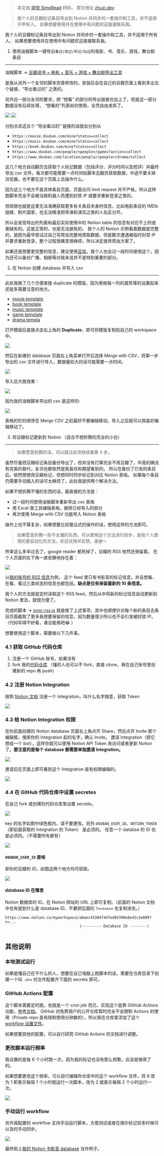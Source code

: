 > 本文由 [简悦 SimpRead](http://ksria.com/simpread/) 转码， 原文地址 [zhuzi.dev](https://zhuzi.dev/2021/06/05/douban-backup-sync-notion/)

> 我个人的豆瓣标记条目导出到 Notion 并同步的一套操作和工具，并不适用于所有人。 如果想要使用并在使用中有问题欢迎直接联系我。

我个人的豆瓣标记条目导出到 Notion 并同步的一套操作和工具，并不适用于所有人。 如果想要使用并在使用中有问题欢迎直接联系我。

1. 使用油猴脚本一键导出`看过/读过/听过/玩过`的电影、书、音乐、游戏、舞台剧条目
-------------------------------------------

油猴脚本 -> [豆瓣读书 + 电影 + 音乐 + 游戏 + 舞台剧导出工具](https://greasyfork.org/en/scripts/420999-%E8%B1%86%E7%93%A3%E8%AF%BB%E4%B9%A6-%E7%94%B5%E5%BD%B1-%E9%9F%B3%E4%B9%90-%E6%B8%B8%E6%88%8F-%E8%88%9E%E5%8F%B0%E5%89%A7%E5%AF%BC%E5%87%BA%E5%B7%A5%E5%85%B7)

是我从另外一个友邻的脚本完善修改的，安装后会在自己的豆瓣页面上看到多出五个链接，“导出看过的” 之类的。

另外应一部分友邻的要求，把 “想看” 的部分的导出链接也加上了，但是这一部分数据没有后续处理， “想看的”列表如何使用，全凭自由发挥了。

![](https://zhuzi.dev/assets/images/douban-backup-monkey-script.png) ![](https://zhuzi.dev/assets/images/douban-backup-monkey-script-2.png)

分别点击这五个 “导出看过的” 链接的话就会分别从

*   `https://movie.douban.com/mine?status=collect`
*   `https://music.douban.com/mine?status=collect`
*   `https://book.douban.com/mine?status=collect`
*   `https://www.douban.com/people/<people>/games?action=collect`
*   `https://www.douban.com/location/people/<people>/drama/collect`

这几个地方自动翻页去获取个人标记数据（包括评分、评分时间以及短评）并最终导出 csv 文件。每次都可能需要一点时间给脚本去翻页获取数据，中途不要关掉浏览器，也不要在这个页面上去操作什么。

因为这三个地方不是具体条目页面，页面访问 limit request 并不严格，所以这样跑脚本完全不会被当做机器人而遭到封禁 IP 或要求重新登录之类的。

但局限也就是这里无法准确获取更多有关条目本身的信息，比如电影条目的 IMDb 链接、制片国家，也无法精准把导演和演员之类的人名区分开。

所以会发现导出的列表和最后实际使用中的 Notion table 的信息有对应不上的或者缺失的。这是正常的，也是无法避免的。 我个人的 Notion 示例看着数据是完整的，是因为最早尝试过自己写爬虫完整地爬取数据，但是数次遭遇被临时封禁 IP 并要求重新登录，整个过程很痛苦很麻烦，所以决定放弃爬虫方案了。

如果还是想要更完整的信息，建议使用[豆坟](https://blog.doufen.org/)。我个人也会过一段时间使用这个，因为还可以备份广播、相册等对我来说并不是特别重要的部分。

2. 在 Notion 创建 database 并导入 csv
-------------------------------

此处我做了几个方便直接 duplicate 的模版，因为表格每一列的属性等的设置起来还挺多需要注意的地方。

*   [movie template](https://bambooo.notion.site/02ab64ae11df4d46b16273a0b9adf6ae?v=7c7788ded74743519612e80f1b2384ff)
*   [book template](https://bambooo.notion.site/2c6d35b0e1414af387f9e2a20d10cb4c?v=33be13cbae1f4bf581d325dfa1fa5604)
*   [music template](https://bambooo.notion.site/43a25b0e62354cc4a38a8aa0c60ac31c?v=45b0b31a85804b42a8993e99b63e3f47)
*   [game template](https://bambooo.notion.site/0fcb63ccfc65455b9349b29685690b71?v=5fc35837865640fe8e008ef80961d87f)
*   [drama templa](https://bambooo.notion.site/29233844d4e34a9eb6fd48fb0a7b1598?v=8e9681e173204853b3df0d8c10f0e549)

打开模版后直接点击右上角的 **Duplicate**，即可将模版复制到自己的 workspace 中。

![](https://zhuzi.dev/assets/images/douban-backup-duplicate.png)

然后在新建的 database 页面右上角菜单打开后选择 Merge with CSV，将第一步导出的 csv 文件进行导入，数据量较大的话可能需要一点时间。

![](https://zhuzi.dev/assets/images/douban-backup-notion-merge-csv.png)

导入后大致效果：

![](https://zhuzi.dev/assets/images/douban-backup-notion-db.png)

因为我的油猴脚本导出的 csv 是这样的:

![](https://zhuzi.dev/assets/images/douban-backup-csv.png)

表格的栏的顺序在 Merge CSV 之前最好不要编辑移动，导入之后就可以按喜好编辑移动了。

3. 将豆瓣标记更新到 Notion （适合不想折腾的完全的小白）
---------------------------------

> 如果愿意折腾的话，可以跳过此项继续看第 4 步。

虽然尽量把豆瓣标记条目备份导出了，但并没有打算完全不用豆瓣了，毕竟的确没有完美的替代，友邻也都依然是我喜欢和期望看到的。 所以在备份了已有的条目后，依然想使用豆瓣标记，但想同时同步标记到对应 Notion 表格。 如果每个条目仍需要手动输入的话可太麻烦了，此处我提供两个解决方法。

如果不想折腾不懂的东西的话，最直接的方法是：

*   过一段时间使用油猴脚本重新导出 csv 表格
*   用 Excel 类工具编辑表格，删除已经导入的部分
*   再次使用 Merge with CSV 功能导入 Notion 表格

操作上也不算复杂，如果想要比较傻瓜式的操作的话，使用这样的方法即可。

> 如果愿意折腾一些不太懂的东西，可以使用这个方法进行同步，是我个人使用的更自动化的方法，欢迎试用并反馈，谢谢～

所幸这么多年过去了，google reader 都死掉了，豆瓣的 RSS 依然还保留着。 在个人页面的右下角一直安静地存在着：

![](https://zhuzi.dev/assets/images/douban-rss.png)

以[我的账号的 RSS 信息](https://www.douban.com/feed/people/MoNoMilky/interests)为例， 这个 feed 里只有书影音的标记信息，并且想看、在看、看过三类状态的信息也都包括。**缺点是仅有保留最新的 10 条信息。**

我个人的方法就是定时读取这个 RSS feed，然后从中将新的标记信息自动更新到 Notion 里去，就很方便了。

完成的脚本 -> [sync-rss.js](https://github.com/bambooom/douban-backup/blob/main/sync-rss.js) 就是做了上述事项，其中也顺便针对每个新的条目去条目页面截取了更多我想要保留的信息，因为数量很少所以也不会引发被封锁 IP。（代码写得不好看，凑合能用吧😂 ）

想要使用这个脚本，需要做以下几件事。

### 4.1 获取 GitHub 代码仓库

1.  注册一个 GitHub 账号，如果没有
2.  fork 我的[代码仓库](https://github.com/bambooom/douban-backup) （懂的人也可以不 fork，直接 clone，再在自己账号里创建新的 repo 再 push）

### 4.2 注册 Notion Integration

按照 [Notion 文档](https://developers.notion.com/docs/getting-started) 注册一个 Integration，叫什么名字随意，获取 Token

![](https://zhuzi.dev/assets/images/douban-backup-notion-token.png)

### 4.3 给 Notion Integration 权限

在你前面创建的 Notion database 页面右上角点开 Share，然后点开 Invite 那个编辑框，搜索你的 Integration 起的名字，确认 Invite。 邀请 Integration（把它想成一个 bot），这样你就可以使用 Notion API Token 来访问或者更新 Notion 了。**要注意的是每个 database 都需要单独邀请 Integration。**

![](https://zhuzi.dev/assets/images/douban-backup-invite-bot.png)

邀请后在页面上即可看到这个 Integration 是有权限编辑的。

![](https://zhuzi.dev/assets/images/douban-backup-bot.png)

### 4.4 在 GitHub 代码仓库中设置 secretes

在自己 fork 或创建的代码仓库里设置 secrets。

![](https://zhuzi.dev/assets/images/douban-backup-secrets.png)

key 的名字如图中绿色框内，请不要更改。另外 `DOUBAN_USER_ID`、`NOTION_TOKEN`（即前面获取的 Integration 的 Token） 是必须的。 任意一个 databse 的 ID 也是必须的。（不需要所有都有）

![](https://zhuzi.dev/assets/images/douban-backup-set-kv.png)

#### `DOUBAN_USER_ID` 是啥

即你的豆瓣的 ID，如图这两个地方均可获取。

![](https://zhuzi.dev/assets/images/douban-id.png)

#### database ID 在哪里

Notion 数据库的 ID，在 Notion 网站的 URL 上即可复制。（前面的 Notion 文档中也有提到什么是 database ID，不要把后面的 `?v=xxxxx` 也复制进去。）

```
https://www.notion.so/myworkspace/a8aec43384f447ed84390e8e42c2e089?v=...
                                  |--------- Database ID --------|


```

其他说明
----

### 本地测试运行

如果是懂自己在干什么的人，想要在自己电脑上跑脚本的话，需要在仓库目录下创建一个叫 `.env` 的文件配置齐下面的 secrets 即可。

### GitHub Actions 配置

这个脚本需要定时跑，也就是一个 cron job 而已，实现这个是靠 GitHub Actions 功能，[参考文档](https://docs.github.com/en/actions/reference/events-that-trigger-workflows#scheduled-events)。 GitHub 对免费用户的公开仓库暂时完全不会限制 Actions 的使用（Private repo 是有限制使用分钟数的），所以我在仓库里添加了这个 [workflow 设置文件](https://github.com/bambooom/douban-backup/blob/main/.github/workflows/sync-rss.js.yml)。

如果想要其他的配置，可以自行研究 GitHub Actions 的文档进行调整。

### 更改脚本运行频率

我设置的是每 6 个小时跑一次，因为我的标记也没有那么频繁，应该是够用了的。

如果想要更改这个频率，可以自行编辑你仓库中的这个 workflow 文件，将 6 改为 1 即表示每隔 1 个小时就运行一次脚本，改为 2 就表示每隔 2 个小时运行一次。

![](https://zhuzi.dev/assets/images/douban-backup-interval.png)

### 手动运行 workflow

另外我配置的 workflow 支持手动运行脚本，方便测试或者在偶尔标记较多时候可以及时手动同步。

![](https://zhuzi.dev/assets/images/douban-backup-manual.png)

最终贴上[我的 Notion 书影音 database](https://bambooo.notion.site/f6ff9481e3c044b09d9a46645e92d5b8) 当作例子。
